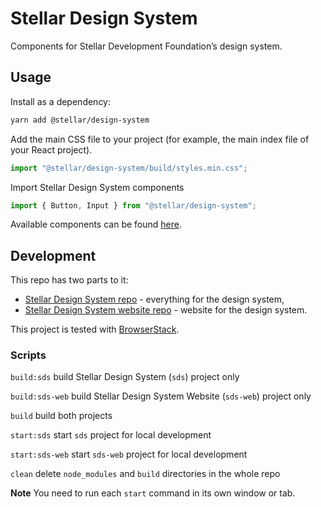 # Stellar Design System

Components for Stellar Development Foundation’s design system.

## Usage

Install as a dependency:

```bash
yarn add @stellar/design-system
```

Add the main CSS file to your project (for example, the main index file of your
React project).

```javascript
import "@stellar/design-system/build/styles.min.css";
```

Import Stellar Design System components

```javascript
import { Button, Input } from "@stellar/design-system";
```

Available components can be found
[here](./@stellar/design-system/src/components).

## Development

This repo has two parts to it:

- [Stellar Design System repo](./@stellar/design-system/) - everything for the
  design system,
- [Stellar Design System website repo](./@stellar/design-system-website/) -
  website for the design system.

This project is tested with
[BrowserStack](https://email.browserstack.com/c/eJwlzE1uwyAURtHV1DOQMf8D1lIB7yNBcewaSNl-LXV8dS6CMNas0imrFwo6abJLDUbCaKE2CCPNt1RpS8KQLQlIq9LCb94W3ivhVS9WGq4PjsEKsZ-TPh2xD8HesR6SPRpwMO3JOefJs3yZPL_Uijvv_Kb9Segvns_38gxZSYKzSaikfIFdBbIUSWFD1NbFZQ9zTp7aOTtaHzH_yxbqL0a8v31g32PjZ3v8AQZ4Rr0).

### Scripts

`build:sds` build Stellar Design System (`sds`) project only

`build:sds-web` build Stellar Design System Website (`sds-web`) project only

`build` build both projects

`start:sds` start `sds` project for local development

`start:sds-web` start `sds-web` project for local development

`clean` delete `node_modules` and `build` directories in the whole repo

**Note** You need to run each `start` command in its own window or tab.
